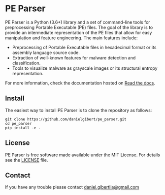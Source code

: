 # PE Parser
PE Parser is a Python (3.6+) library and a set of command-line tools for preprocessing Portable Executable (PE) files. The 
goal of the library is to provide an intermediate representation of the PE files that allow for easy manipulation and 
feature engineering. The main features include:

- Preprocessing of Portable Executable files in hexadecimal format or its assembly language source code.
- Extraction of well-known features for malware detection and classification.
- Tools to visualize malware as grayscale images or its structural entropy representation.

For more information, check the documentation hosted on [Read the docs](https://readthedocs.org/dashboard/).

## Install

The easiest way to install PE Parser is to clone the repository as follows:

    git clone https://github.com/danielgibert/pe_parser.git
    cd pe_parser
    pip install -e .

## License

PE Parser is free software made available under the MIT License. For details see the 
[LICENSE](./LICENSE) file.


## Contact

If you have any trouble please contact daniel.gibertlla@gmail.com
